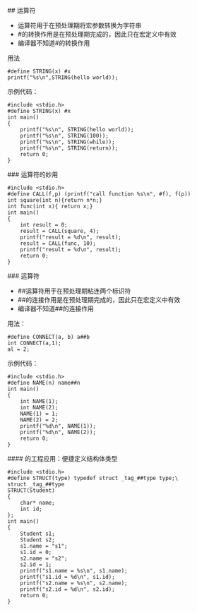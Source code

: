 #\# 运算符
* 运算符用于在预处理期将宏参数转换为字符串
* #的转换作用是在预处理期完成的，因此只在宏定义中有效
* 编译器不知道#的转换作用

用法

	#define STRING(x) #x
	printf("%s\n",STRING(hello world));
示例代码：

	#include <stdio.h>
	#define STRING(x) #x 
	int main()
	{
		printf("%s\n", STRING(hello world));
		printf("%s\n", STRING(100));
		printf("%s\n", STRING(while));
		printf("%s\n", STRING(return));
		return 0;
	} 

##\# 运算符的妙用

	#include <stdio.h>
	#define CALL(f,p) (printf("call function %s\n", #f), f(p))
	int square(int n){return n*n;}
	int func(int x){ return x;}
	int main()
	{
		int result = 0;
		result = CALL(square, 4);
		printf("result = %d\n", result);
		result = CALL(func, 10);
		printf("result = %d\n", result);
		return 0;
	}

#\## 运算符
* ##运算符用于在预处理期粘连两个标识符
* ##的连接作用是在预处理期完成的，因此只在宏定义中有效
* 编译器不知道##的连接作用

用法：

	#define CONNECT(a, b) a##b
	int CONNECT(a,1);
	al = 2;

示例代码：

	#include <stdio.h>
	#define NAME(n) name##n
	int main()
	{
		int NAME(1);
		int NAME(2);
		NAME(1) = 1;
		NAME(2) = 2; 
		printf("%d\n", NAME(1));
		printf("%d\n", NAME(2));
		return 0;
	}

##\## 的工程应用：便捷定义结构体类型

	#include <stdio.h>
	#define STRUCT(type) typedef struct _tag_##type type;\
	struct _tag_##type
	STRUCT(Student)
	{
		char* name;
		int id;
	};
	int main()
	{
		Student s1;
		Student s2;
		s1.name = "s1";
		s1.id = 0;
		s2.name = "s2";
		s2.id = 1;
		printf("s1.name = %s\n", s1.name);
    	printf("s1.id = %d\n", s1.id);
    	printf("s2.name = %s\n", s2.name);
    	printf("s2.id = %d\n", s2.id);
		return 0;
	}

	

